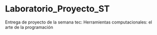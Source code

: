 # Laboratorio_Proyecto_ST
Entrega de proyecto de la semana tec: Herramientas computacionales: el arte de la programación
